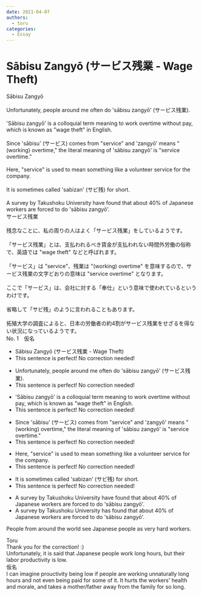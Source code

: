 ```yaml
---
date: 2021-04-07
authors:
  - toru
categories:
  - Essay
---
```


<h1 id="subject_show">Sābisu Zangyō (サービス残業 - Wage Theft)</h1>
<div class="date" hidden>Apr 7, 2021 21:05</div>
<div id="post"><div id="body_show_ori">
Sābisu Zangyō<br/><br/>Unfortunately, people around me often do 'sābisu zangyō' (サービス残業).<br/><br/>'Sābisu zangyō' is a colloquial term meaning to work overtime without pay, which is known as "wage theft" in English.<br/><br/>Since 'sābisu' (サービス) comes from "service" and 'zangyō' means "(working) overtime," the literal meaning of 'sābisu zangyō' is "service overtime."<br/><br/>Here, "service" is used to mean something like a volunteer service for the company.<br/><br/>It is sometimes called 'sabizan' (サビ残) for short.<br/><br/>A survey by Takushoku University have found that about 40% of Japanese workers are forced to do 'sābisu zangyō'.
</div></div>

<!-- more -->

<div id="post_ja"><div id="body_show_mo">
サービス残業<br/><br/>残念なことに、私の周りの人はよく「サービス残業」をしているようです。<br/><br/>「サービス残業」とは、支払われるべき賃金が支払われない時間外労働の俗称で、英語では "wage theft" などと呼ばれます。<br/><br/>「サービス」は "service"、残業は "(working) overtime" を意味するので、サービス残業の文字どおりの意味は "service overtime" となります。<br/><br/>ここで「サービス」は、会社に対する「奉仕」という意味で使われているというわけです。<br/><br/>省略して「サビ残」のように言われることもあります。<br/><br/>拓殖大学の調査によると、日本の労働者の約4割がサービス残業をせざるを得ない状況になっているようです。
</div></div>
<div id="block"><div class="first_name"> No. 1　<span class="just_name">仮名</span></div><div id="block2">
<ul class="correction_field">
<li class="incorrect">Sābisu Zangyō (サービス残業 - Wage Theft)</li>
<li class="corrected perfect">This sentence is perfect! No correction needed!</li>
</ul>
<ul class="correction_field">
<li class="incorrect">Unfortunately, people around me often do 'sābisu zangyō' (サービス残業).</li>
<li class="corrected perfect">This sentence is perfect! No correction needed!</li>
</ul>
<ul class="correction_field">
<li class="incorrect">'Sābisu zangyō' is a colloquial term meaning to work overtime without pay, which is known as "wage theft" in English.</li>
<li class="corrected perfect">This sentence is perfect! No correction needed!</li>
</ul>
<ul class="correction_field">
<li class="incorrect">Since 'sābisu' (サービス) comes from "service" and 'zangyō' means "(working) overtime," the literal meaning of 'sābisu zangyō' is "service overtime."</li>
<li class="corrected perfect">This sentence is perfect! No correction needed!</li>
</ul>
<ul class="correction_field">
<li class="incorrect">Here, "service" is used to mean something like a volunteer service for the company.</li>
<li class="corrected perfect">This sentence is perfect! No correction needed!</li>
</ul>
<ul class="correction_field">
<li class="incorrect">It is sometimes called 'sabizan' (サビ残) for short.</li>
<li class="corrected perfect">This sentence is perfect! No correction needed!</li>
</ul>
<ul class="correction_field">
<li class="incorrect">A survey by Takushoku University have found that about 40% of Japanese workers are forced to do 'sābisu zangyō'.</li>
<li class="corrected correct">
A survey by Takushoku University <span class="f_blue">has</span> found that about 40% of Japanese workers are forced to do 'sābisu zangyō'.
</li>
</ul>
<p class="comment_small">
 People from around the world see Japanese people as very hard workers.
</p>

</div><div class="name"><span class="just_name">Toru</span><br>
Thank you for the correction! :)<br/>Unfortunately, it is said that Japanese people work long hours, but their labor productivity is low.
</div>
<div class="name"><span class="just_name">仮名</span><br>
I can imagine prouctivity being low if people are working unnaturally long hours and not even being paid for some of it. It hurts the workers' health and morale, and takes a mother/father away from the family for so long.
</div>
</div>
